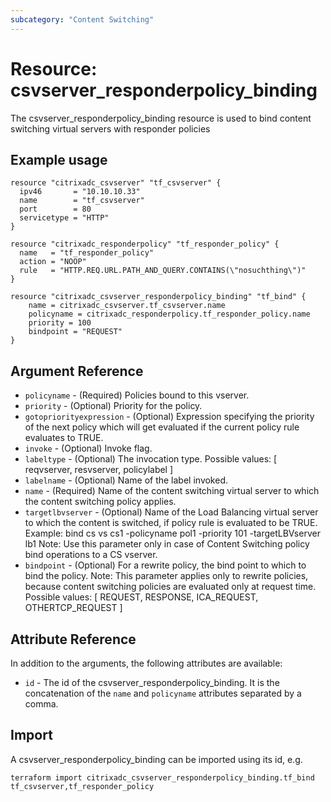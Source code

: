 ```yaml
---
subcategory: "Content Switching"
---
```


# Resource: csvserver\_responderpolicy\_binding

The csvserver\_responderpolicy\_binding resource is used to bind content switching virtual servers with responder policies


## Example usage

```hcl
resource "citrixadc_csvserver" "tf_csvserver" {
  ipv46       = "10.10.10.33"
  name        = "tf_csvserver"
  port        = 80
  servicetype = "HTTP"
}

resource "citrixadc_responderpolicy" "tf_responder_policy" {
  name   = "tf_responder_policy"
  action = "NOOP"
  rule   = "HTTP.REQ.URL.PATH_AND_QUERY.CONTAINS(\"nosuchthing\")"
}

resource "citrixadc_csvserver_responderpolicy_binding" "tf_bind" {
    name = citrixadc_csvserver.tf_csvserver.name
    policyname = citrixadc_responderpolicy.tf_responder_policy.name
    priority = 100
    bindpoint = "REQUEST"
}
```


## Argument Reference

* `policyname` - (Required) Policies bound to this vserver.
* `priority` - (Optional) Priority for the policy.
* `gotopriorityexpression` - (Optional) Expression specifying the priority of the next policy which will get evaluated if the current policy rule evaluates to TRUE.
* `invoke` - (Optional) Invoke flag.
* `labeltype` - (Optional) The invocation type. Possible values: [ reqvserver, resvserver, policylabel ]
* `labelname` - (Optional) Name of the label invoked.
* `name` - (Required) Name of the content switching virtual server to which the content switching policy applies.
* `targetlbvserver` - (Optional) Name of the Load Balancing virtual server to which the content is switched, if policy rule is evaluated to be TRUE. Example: bind cs vs cs1 -policyname pol1 -priority 101 -targetLBVserver lb1 Note: Use this parameter only in case of Content Switching policy bind operations to a CS vserver.
* `bindpoint` - (Optional) For a rewrite policy, the bind point to which to bind the policy. Note: This parameter applies only to rewrite policies, because content switching policies are evaluated only at request time. Possible values: [ REQUEST, RESPONSE, ICA_REQUEST, OTHERTCP_REQUEST ]


## Attribute Reference

In addition to the arguments, the following attributes are available:

* `id` - The id of the csvserver\_responderpolicy\_binding. It is the concatenation of the `name` and `policyname` attributes separated by a comma.


## Import

A csvserver\_responderpolicy\_binding can be imported using its id, e.g.

```shell
terraform import citrixadc_csvserver_responderpolicy_binding.tf_bind tf_csvserver,tf_responder_policy
```
